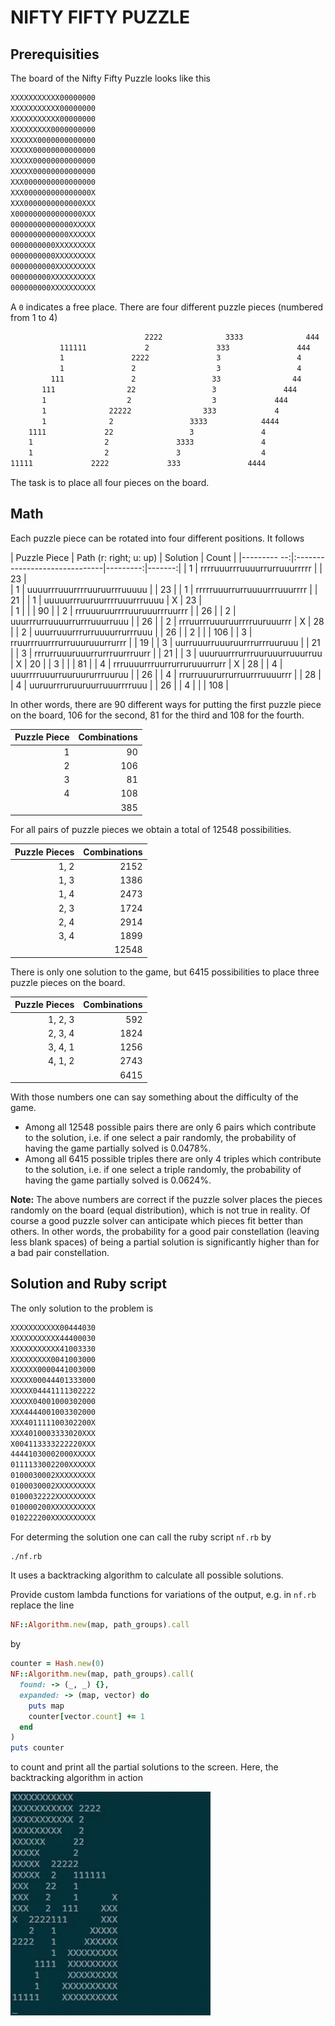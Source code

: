 # NIFTY FIFTY PUZZLE

## Prerequisities

The board of the Nifty Fifty Puzzle looks like this

```bash
XXXXXXXXXXX00000000
XXXXXXXXXXX00000000
XXXXXXXXXXX00000000
XXXXXXXXX0000000000
XXXXXX0000000000000
XXXXX00000000000000
XXXXX00000000000000
XXXXX00000000000000
XXX0000000000000000
XXX000000000000000X
XXX0000000000000XXX
X000000000000000XXX
00000000000000XXXXX
0000000000000XXXXXX
0000000000XXXXXXXXX
0000000000XXXXXXXXX
0000000000XXXXXXXXX
000000000XXXXXXXXXX
000000000XXXXXXXXXX
```

A `0` indicates a free place. There are four different puzzle pieces (numbered from 1 to 4)

```bash                       
                              2222              3333              444
           111111             2               333               444
           1               2222               3                 4
           1               2                  3                 4
         111               2                 33                44
       111                22                 3               444
       1                  2                  3             444
       1              22222                333             4
       1              2                 3333            4444
    1111             22                 3               4
    1                2               3333               4
    1                2               3                  4
11111             2222             333               4444
```

The task is to place all four pieces on the board.

## Math

Each puzzle piece can be rotated into four different positions.
It follows

| Puzzle Piece | Path (r: right; u: up)        | Solution | Count  |
|---------  --:|:------------------------------|---------:|-------:|
|            1 | rrrruuurrruuuurrurruuurrrrr   |          |     23 |      
|            1 | uuuurrruuurrrruuruurrruuuuu   |          |     23 |
|            1 | rrrrruuurrurruuuurrruuurrrr   |          |     21 |
|            1 | uuuuurrruuruurrrruuurrruuuu   |        X |     23 |    
|            1 |                               |          |     90 |
|            2 | rrruuuruurrrruuruuurrruurrr   |          |     26 |
|            2 | uuurrrurruuuurrurrruuurruuu   |          |     26 |
|            2 | rrruurrruuuruurrrruuruuurrr   |        X |     28 |
|            2 | uuurruuurrrurruuuurrurrruuu   |          |     26 |
|            2 |                               |          |    106 |
|            3 | rruurrruurrrurruuuruuurrurrr  |          |     19 |
|            3 | uurruuurruuuruurrrurrruuruuu  |          |     21 |
|            3 | rrrurruuuruuurrurrruurrruurr  |          |     21 |
|            3 | uuuruurrrurrruuruuurruuurruu  |        X |     20 |
|            3 |                               |          |     81 |
|            4 | rrruuuurrruurrurruruuurrurr   |        X |     28 |
|            4 | uuurrrruuurruuruururrruuruu   |          |     26 |
|            4 | rrurruuururrurruurrruuuurrr   |          |     28 |
|            4 | uuruurrruruuruurruuurrrruuu   |          |     26 |
|            4 |                               |          |    108 |

In other words, there are 90 different ways for putting the first puzzle piece on the board, 106 for the second, 81 for the third and 108 for the fourth.

| Puzzle Piece  | Combinations |
|--------------:|-------------:|
|             1 |           90 |
|             2 |          106 |
|             3 |           81 |
|             4 |          108 |
|               |          385 |

For all pairs of puzzle pieces we obtain a total of 12548 possibilities.

| Puzzle Pieces | Combinations |
|--------------:|-------------:|
|          1, 2 |         2152 |
|          1, 3 |         1386 |
|          1, 4 |         2473 |
|          2, 3 |         1724 |
|          2, 4 |         2914 |
|          3, 4 |         1899 |
|               |        12548 |

There is only one solution to the game, but 6415 possibilities to place three puzzle pieces on the board.

| Puzzle Pieces | Combinations |
|--------------:|-------------:|
|       1, 2, 3 |          592 |
|       2, 3, 4 |         1824 |
|       3, 4, 1 |         1256 |
|       4, 1, 2 |         2743 |
|               |         6415 |

With those numbers one can say something about the difficulty of the game.

- Among all 12548 possible pairs there are only 6 pairs which contribute to the solution, i.e. if one select a pair randomly, the probability of having the game partially solved is 0.0478%.
- Among all 6415 possible triples there are only 4 triples which contribute to the solution, i.e. if one select a triple randomly, the probability of having the game partially solved is 0.0624%.

**Note:** The above numbers are correct if the puzzle solver places the pieces randomly on the board (equal distribution), which is not true in reality. Of course a good puzzle solver can anticipate which pieces fit better than others. In other words, the probability for a good pair constellation (leaving less blank spaces) of being a partial solution is significantly higher than for a bad pair constellation.

## Solution and Ruby script

The only solution to the problem is

```bash
XXXXXXXXXXX00444030
XXXXXXXXXXX44400030
XXXXXXXXXXX41003330
XXXXXXXXX0041003000
XXXXXX0000441003000
XXXXX00044401333000
XXXXX04441111302222
XXXXX04001000302000
XXX4444001003302000
XXX401111100302200X
XXX4010003333020XXX
X004113333222220XXX
44441030002000XXXXX
0111133002200XXXXXX
0100030002XXXXXXXXX
0100030002XXXXXXXXX
0100032222XXXXXXXXX
010000200XXXXXXXXXX
010222200XXXXXXXXXX
```

For determing the solution one can call the ruby script `nf.rb` by

```bash
./nf.rb
```

It uses a backtracking algorithm to calculate all possible solutions.

Provide custom lambda functions for variations of the output, e.g. in `nf.rb` replace the line

```ruby
NF::Algorithm.new(map, path_groups).call
```

by

```ruby
counter = Hash.new(0)
NF::Algorithm.new(map, path_groups).call(
  found: -> (_, _) {},
  expanded: -> (map, vector) do
    puts map
    counter[vector.count] += 1
  end
)
puts counter
```

to count and print all the partial solutions to the screen.
Here, the backtracking algorithm in action

![Backtracking Algorithm](resources/nf.gif)
